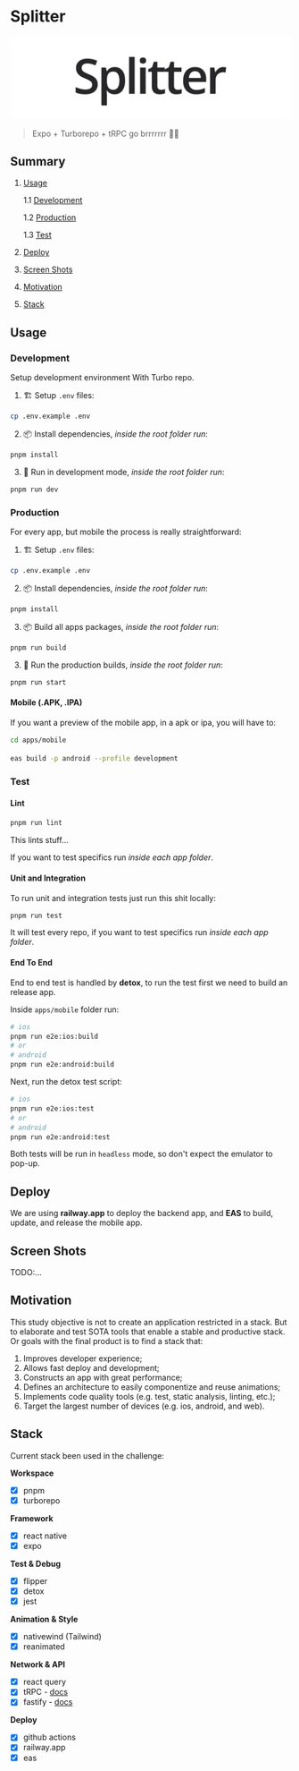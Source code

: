 # Splitter

![Splitter Logo](docs/images/logo.png)

> Expo + Turborepo + tRPC go brrrrrrr 🚀🔥

## Summary

1. [Usage](#usage)

   1.1 [Development](#development)

   1.2 [Production](#production)

   1.3 [Test](#test)

2. [Deploy](#deploy)

3. [Screen Shots](#screen-shots)

4. [Motivation](#motivation)

5. [Stack](#stack)

## Usage

### Development

Setup development environment With Turbo repo.

1. 🏗 Setup `.env` files:

```bash
cp .env.example .env
```

2. 📦 Install dependencies, _inside the root folder run_:

```bash
pnpm install
```

3. 🚀 Run in development mode, _inside the root folder run_:

```bash
pnpm run dev
```

### Production

For every app, but mobile the process is really straightforward:

1. 🏗 Setup `.env` files:

```bash
cp .env.example .env
```

2. 📦 Install dependencies, _inside the root folder run_:

```bash
pnpm install
```

3.  📦 Build all apps packages, _inside the root folder run_:

```bash
pnpm run build
```

3. 🚀 Run the production builds, _inside the root folder run_:

```bash
pnpm run start
```

#### Mobile (.APK, .IPA)

If you want a preview of the mobile app, in a apk or ipa, you will have to:

```bash
cd apps/mobile

eas build -p android --profile development
```

### Test

#### Lint

```bash
pnpm run lint
```

This lints stuff...

If you want to test specifics run _inside each app folder_.

#### Unit and Integration

To run unit and integration tests just run this shit locally:

```bash
pnpm run test
```

It will test every repo, if you want to test specifics run _inside each app folder_.

#### End To End

End to end test is handled by **detox**, to run the test first we need to build an release app.

Inside `apps/mobile` folder run:

```bash
# ios
pnpm run e2e:ios:build
# or
# android
pnpm run e2e:android:build
```

Next, run the detox test script:

```bash
# ios
pnpm run e2e:ios:test
# or
# android
pnpm run e2e:android:test
```

Both tests will be run in `headless` mode, so don't expect the emulator to pop-up.

## Deploy

We are using **railway.app** to deploy the backend app, and **EAS** to build, update, and release the mobile app.

## Screen Shots

TODO:...

## Motivation

This study objective is not to create an application restricted in a stack. But to elaborate and test SOTA tools that enable a stable and productive stack.
Or goals with the final product is to find a stack that:

1. Improves developer experience;
2. Allows fast deploy and development;
3. Constructs an app with great performance;
4. Defines an architecture to easily componentize and reuse animations;
5. Implements code quality tools (e.g. test, static analysis, linting, etc.);
6. Target the largest number of devices (e.g. ios, android, and web).

## Stack

Current stack been used in the challenge:

**Workspace**

- [x] pnpm
- [x] turborepo

**Framework**

- [x] react native
- [x] expo

**Test & Debug**

- [x] flipper
- [x] detox
- [x] jest

**Animation & Style**

- [x] nativewind (Tailwind)
- [x] reanimated

<!-- **State Management**
- [ ] jotai - [docs](https://jotai.org/) -->

**Network & API**

- [x] react query
- [x] tRPC - [docs](https://trpc.io/)
- [x] fastify - [docs](https://www.fastify.io/)

**Deploy**

- [x] github actions
- [x] railway.app
- [x] eas
